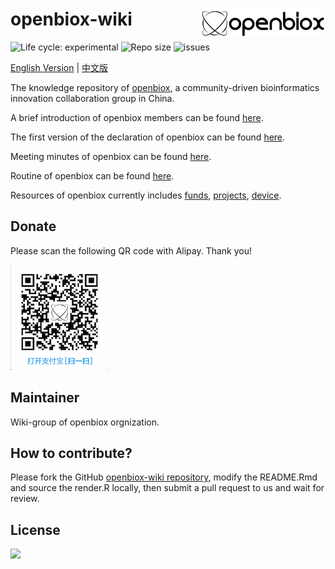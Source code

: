 # openbiox-wiki <img src="../static/img/logo-long.png" align="right" alt="openbiox" width="200"/>

<img src="https://img.shields.io/badge/lifecycle-experimental-orange.svg" alt="Life cycle: experimental"> <img src="https://img.shields.io/github/repo-size/openbiox/openbiox-wiki.svg" alt="Repo size"/> <img src="https://img.shields.io/github/issues/openbiox/openbiox-wiki.svg" alt="issues"/>

[English Version](./) | [中文版](../)

The knowledge repository of [openbiox](https://openbiox.org), a community-driven bioinformatics innovation collaboration group in China.

A brief introduction of openbiox members can be found [here](../members).

The first version of the declaration of openbiox can be found [here](../declaration).

Meeting minutes of openbiox can be found [here](../minutes).

Routine of openbiox can be found [here](../routine).

Resources of openbiox currently includes
[funds](../resources/funds), 
[projects](../resources/projects),
[device](../resources/device).

## Donate
Please scan the following QR code with Alipay. Thank you!

![资助](../static/img/QRcode.png)

## Maintainer

Wiki-group of openbiox orgnization.

## How to contribute?

Please fork the GitHub [openbiox-wiki
repository](https://github.com/openbiox/openbiox-wiki), modify the README.Rmd and source the render.R locally, then submit a pull request to us and wait for review.

## License

[![](https://i.creativecommons.org/l/by-nc-nd/4.0/88x31.png)](https://creativecommons.org/licenses/by-nc-nd/4.0/)
